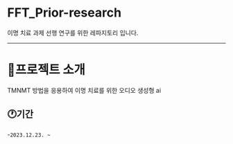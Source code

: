 # FFT_Prior-research
이명 치료 과제 선행 연구를 위한 레파지토리 입니다.

******

# 📢프로젝트 소개
TMNMT 방법을 응용하여 이명 치료를 위한 오디오 생성형 ai

## 🕐기간
-`2023.12.23. ~`

